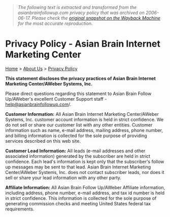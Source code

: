 > *The following text is extracted and transformed from the asianbrainfollowup.com privacy policy that was archived on 2006-06-17. Please check the [original snapshot on the Wayback Machine](https://web.archive.org/web/20060617183757id_/http%3A//www.asianbrainfollowup.com/privacy-policy.htm) for the most accurate reproduction.*

# Privacy Policy - Asian Brain Internet Marketing Center

[Home](https://web.archive.org/web/20060617183757id_/http%3A//www.asianbrainfollowup.com/index.htm) > [About Us](https://web.archive.org/web/20060617183757id_/http%3A//www.asianbrainfollowup.com/company-overview.htm) > [Privacy Policy](https://web.archive.org/web/20060617183757id_/http%3A//www.asianbrainfollowup.com/privacy-policy.htm)

**This statement discloses the privacy practices of Asian Brain Internet Marketing Center/AWeber Systems, Inc.**

Please direct questions regarding this statement to Asian Brain Follow Up/AWeber's excellent Customer Support staff - help@asianbrainfollowup.com/. 

**Customer Information:** All Asian Brain Internet Marketing Center/AWeber Systems, Inc. customer account information is held in strict confidence. We do not sell or share our customer list with any other entities. Customer information such as name, e-mail address, mailing address, phone number, and billing information is collected for the sole purpose of providing services described on this web site. 

****Customer Lead Information:**** All leads (e-mail addresses and other associated information) generated by the subscriber are held in strict confidence. Each lead's information is kept only that the subscriber's follow up messages may be sent to that lead. Asian Brain Internet Marketing Center/AWeber Systems, Inc. does not contact subscriber leads, nor does it sell or share your lead information with any other party. 

**Affiliate Information:** All Asian Brain Follow Up/AWeber Affiliate information, including address, phone number, e-mail address, and tax id number is held in strict confidence. This information is collected for the sole purpose of generating commission checks and meeting United States federal tax requirements. 
